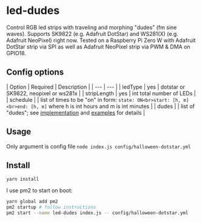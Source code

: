 # led-dudes
Control RGB led strips with traveling and morphing "dudes" (fm sine waves). Supports SK9822 (e.g. Adafruit DotStar) and WS281(X) (e.g. Adafruit NeoPixel) right now. Tested on a Raspberry Pi Zero W with Adafruit DotStar strip via SPI as well as Adafruit NeoPixel strip via PWM & DMA on GPIO18.

## Config options
| Option | Required | Description |
| --- | --- |
| ledType | yes | dotstar or SK9822, neopixel or ws281x |
| stripLength | yes | int total number of LEDs |
| schedule |  | list of times to be "on" in form: `state: ON<br>start: [h, m]<br>end: [h, m]` where h is int hours and m is int minutes |
| dudes |  | list of "dudes"; see [implementation](./led-dudes.js) and [examples](./config/) for details |

## Usage
Only argument is config file
`node index.js config/halloween-dotstar.yml`

## Install
`yarn install`

I use pm2 to start on boot:
```sh
yarn global add pm2
pm2 startup # follow instructions
pm2 start --name led-dudes index.js -- config/halloween-dotstar.yml
```

